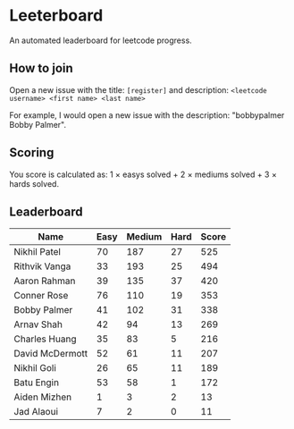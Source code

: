 # Leeterboard

An automated leaderboard for leetcode progress.

## How to join

Open a new issue with the title: `[register]` and description:
`<leetcode username> <first name> <last name>`

For example, I would open a new issue with the description: "bobbypalmer Bobby Palmer".

## Scoring

You score is calculated as:
1 $\times$ easys solved + 2 $\times$ mediums solved + 3 $\times$ hards solved.

## Leaderboard
| Name | Easy | Medium | Hard | Score |
| --- | --- | --- | --- | --- |
| Nikhil Patel | 70 | 187 | 27 | 525 |
| Rithvik Vanga | 33 | 193 | 25 | 494 |
| Aaron Rahman | 39 | 135 | 37 | 420 |
| Conner Rose | 76 | 110 | 19 | 353 |
| Bobby Palmer | 41 | 102 | 31 | 338 |
| Arnav Shah | 42 | 94 | 13 | 269 |
| Charles Huang | 35 | 83 | 5 | 216 |
| David McDermott | 52 | 61 | 11 | 207 |
| Nikhil Goli | 26 | 65 | 11 | 189 |
| Batu Engin | 53 | 58 | 1 | 172 |
| Aiden Mizhen | 1 | 3 | 2 | 13 |
| Jad Alaoui | 7 | 2 | 0 | 11 |
